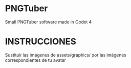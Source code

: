 # PNGTuber
Small PNGTuber software made in Godot 4

# INSTRUCCIONES

Sustituir las imágenes de assets/graphics/ por las imágenes correspondientes de tu avatar
